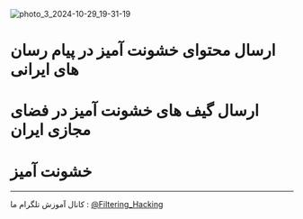 ![photo_3_2024-10-29_19-31-19](https://github.com/user-attachments/assets/e8bf7f0d-9e01-4ed4-8194-55ba69508d65)
# ارسال محتوای خشونت آمیز در پیام رسان های ایرانی 
# ارسال گیف های خشونت آمیز در فضای مجازی ایران
# خشونت آمیز
--------------------
کانال آموزش تلگرام ما :
[@Filtering_Hacking](https://t.me/Filtering_Hacking)

